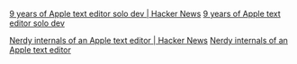 
[9 years of Apple text editor solo dev | Hacker News](https://news.ycombinator.com/item?id=38866170)
[9 years of Apple text editor solo dev](https://papereditor.app/dev)

[Nerdy internals of an Apple text editor | Hacker News](https://news.ycombinator.com/item?id=39603087)
[Nerdy internals of an Apple text editor](https://papereditor.app/internals)
